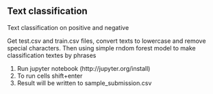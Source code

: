 <h2>Text classification</h2>
<p>Text classification on positive and negative</p>
<p>Get test.csv and train.csv files, convert texts to lowercase and remove special characters. Then using simple rndom forest model to make classification textes by phrases</p>
<ol>
<li>Run jupyter notebook (http://jupyter.org/install)</li>
<li>To run cells shift+enter</li>
<li>Result will be written to sample_submission.csv</li>
</ol>
